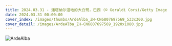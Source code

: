 ```yaml
---
title: 2024.03.31 - 潘塔纳尔湿地的大白鹭，巴西 (© Geraldi Corsi/Getty Images)
date: 2024.03.31 00:00:00
cover_index: /images/thumbs/ArdeAlba_ZH-CN6807697569_533x300.jpg
cover_detail: /images/ArdeAlba_ZH-CN6807697569_1920x1080.jpg
---
```


![ArdeAlba](/images/ArdeAlba_ZH-CN6807697569_1920x1080.jpg)
